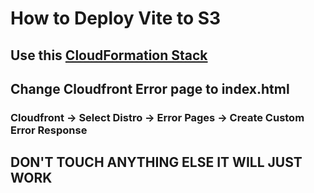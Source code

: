 # How to Deploy Vite to S3

## Use this [CloudFormation Stack](https://console.aws.amazon.com/cloudformation/home?region=us-east-1#/stacks/new?stackName=cloudfrontfors3&templateURL=https://s3-eu-west-1.amazonaws.com/tomash-public/AWS/s3bucket_with_cloudfront.yml)

## Change Cloudfront Error page to index.html

### Cloudfront -> Select Distro -> Error Pages -> Create Custom Error Response

## DON'T TOUCH ANYTHING ELSE IT WILL JUST WORK
